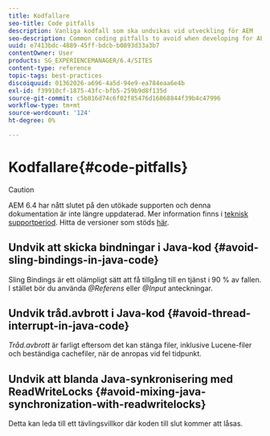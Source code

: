 ```yaml
---
title: Kodfallare
seo-title: Code pitfalls
description: Vanliga kodfall som ska undvikas vid utveckling för AEM
seo-description: Common coding pitfalls to avoid when developing for AEM
uuid: e7413bdc-4889-45ff-bdcb-b0893d33a3b7
contentOwner: User
products: SG_EXPERIENCEMANAGER/6.4/SITES
content-type: reference
topic-tags: best-practices
discoiquuid: 01362026-a696-4a5d-94e9-ea784eaa6e4b
exl-id: f39910cf-1875-43fc-bfb5-259b9d8f135d
source-git-commit: c5b816d74c6f02f85476d16868844f39b4c47996
workflow-type: tm+mt
source-wordcount: '124'
ht-degree: 0%

---
```


# Kodfallare{#code-pitfalls}

>[!CAUTION]
>
>AEM 6.4 har nått slutet på den utökade supporten och denna dokumentation är inte längre uppdaterad. Mer information finns i [teknisk supportperiod](https://helpx.adobe.com/support/programs/eol-matrix.html). Hitta de versioner som stöds [här](https://experienceleague.adobe.com/docs/).

## Undvik att skicka bindningar i Java-kod {#avoid-sling-bindings-in-java-code}

Sling Bindings är ett olämpligt sätt att få tillgång till en tjänst i 90 % av fallen. I stället bör du använda *@Referens* eller *@Input* anteckningar.

## Undvik tråd.avbrott i Java-kod {#avoid-thread-interrupt-in-java-code}

*Tråd.avbrott* är farligt eftersom det kan stänga filer, inklusive Lucene-filer och beständiga cachefiler, när de anropas vid fel tidpunkt.

## Undvik att blanda Java-synkronisering med ReadWriteLocks {#avoid-mixing-java-synchronization-with-readwritelocks}

Detta kan leda till ett tävlingsvillkor där koden till slut kommer att låsas.
